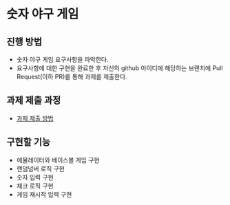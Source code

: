# 숫자 야구 게임
## 진행 방법
* 숫자 야구 게임 요구사항을 파악한다.
* 요구사항에 대한 구현을 완료한 후 자신의 github 아이디에 해당하는 브랜치에 Pull Request(이하 PR)를 통해 과제를 제출한다.

## 과제 제출 과정
* [과제 제출 방법](https://github.com/next-step/nextstep-docs/tree/master/precourse)


## 구현할 기능
* 에뮬레이터와 베이스볼 게임 구현
* 랜덤넘버 로직 구현
* 숫자 입력 구현
* 체크 로직 구현
* 게임 재시작 입력 구현
